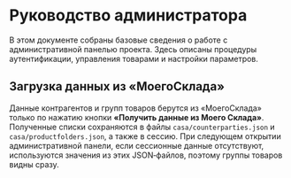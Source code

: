 # Руководство администратора

В этом документе собраны базовые сведения о работе с административной панелью проекта. Здесь описаны процедуры аутентификации, управления товарами и настройки параметров.

## Загрузка данных из «МоегоСклада»

Данные контрагентов и групп товаров берутся из «МоегоСклада» только по нажатию кнопки **«Получить данные из Моего Склада»**. Полученные списки сохраняются в файлы `casa/counterparties.json` и `casa/productfolders.json`, а также в сессию. При следующем открытии административной панели, если сессионные данные отсутствуют, используются значения из этих JSON‑файлов, поэтому группы товаров видны сразу.
